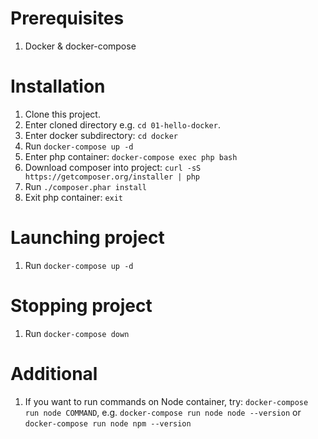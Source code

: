 # Prerequisites

1. Docker & docker-compose

# Installation

1. Clone this project.
2. Enter cloned directory e.g. ```cd 01-hello-docker```.
3. Enter docker subdirectory: ```cd docker```
4. Run ```docker-compose up -d```
5. Enter php container: ```docker-compose exec php bash```
6. Download composer into project: ```curl -sS https://getcomposer.org/installer | php```
7. Run ```./composer.phar install```
8. Exit php container: ```exit```

# Launching project

1. Run ```docker-compose up -d```

# Stopping project

1. Run ```docker-compose down```

# Additional

1. If you want to run commands on Node container, try: ```docker-compose run node COMMAND```, e.g. ```docker-compose run node node --version``` or ```docker-compose run node npm --version```
